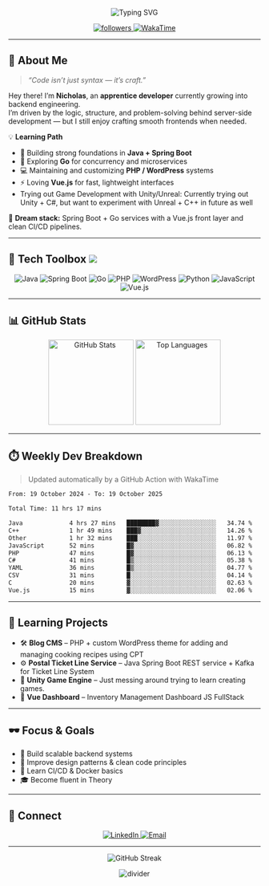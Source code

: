 <!-- Hero -->
<p align="center">
  <img src="https://readme-typing-svg.demolab.com?font=Fira+Code&weight=600&size=28&duration=2800&pause=800&center=true&vCenter=true&color=EF4444&width=700&lines=Hey%2C+I'm+Nicholas+Signore+%F0%9F%91%8B;Apprentice+Backend+Developer;Crafting+APIs+and+clean+code;Learning+Go%2C+Vue+%26+SpringBoot" alt="Typing SVG">
</p>

<p align="center">
  <a href="https://github.com/nicholassignore">
    <img alt="followers" src="https://img.shields.io/github/followers/nicholassignore?logo=github&style=for-the-badge&color=ef4444&labelColor=0d1117">
  </a>
  <a href="https://wakatime.com/@nicholassignore">
    <img alt="WakaTime" src="https://img.shields.io/badge/WakaTime-active-7f1d1d?style=for-the-badge&logo=wakatime&logoColor=white&labelColor=0d1117">
  </a>
</p>

---

## 🧠 About Me

> *“Code isn’t just syntax — it’s craft.”*

Hey there! I’m **Nicholas**, an **apprentice developer** currently growing into backend engineering.  
I’m driven by the logic, structure, and problem-solving behind server-side development — but I still enjoy crafting smooth frontends when needed.

💡 **Learning Path**
- 🌱 Building strong foundations in **Java + Spring Boot**
- 🧰 Exploring **Go** for concurrency and microservices
- 💻 Maintaining and customizing **PHP / WordPress** systems
- ⚡ Loving **Vue.js** for fast, lightweight interfaces
- Trying out Game Development with Unity/Unreal: Currently trying out Unity + C#, but want to experiment with Unreal + C++ in future as well

💬 **Dream stack:** Spring Boot + Go services with a Vue.js front layer and clean CI/CD pipelines.

---

## 🧩 Tech Toolbox <img src="https://img.shields.io/badge/-%20-ef4444?style=flat-square&labelColor=0d1117">
<p align="center">
  <img alt="Java" src="https://img.shields.io/badge/Java-E76F00?logo=openjdk&logoColor=white&style=for-the-badge&labelColor=0d1117">
  <img alt="Spring Boot" src="https://img.shields.io/badge/Spring%20Boot-6DB33F?logo=springboot&logoColor=white&style=for-the-badge&labelColor=0d1117">
  <img alt="Go" src="https://img.shields.io/badge/Go-00ADD8?logo=go&logoColor=white&style=for-the-badge&labelColor=0d1117">
  <img alt="PHP" src="https://img.shields.io/badge/PHP-777BB4?logo=php&logoColor=white&style=for-the-badge&labelColor=0d1117">
  <img alt="WordPress" src="https://img.shields.io/badge/WordPress-21759B?logo=wordpress&logoColor=white&style=for-the-badge&labelColor=0d1117">
  <img alt="Python" src="https://img.shields.io/badge/Python-3776AB?logo=python&logoColor=FFD43B&style=for-the-badge&labelColor=0d1117">
  <img alt="JavaScript" src="https://img.shields.io/badge/JavaScript-F7DF1E?logo=javascript&logoColor=black&style=for-the-badge&labelColor=0d1117">
  <img alt="Vue.js" src="https://img.shields.io/badge/Vue.js-42B883?logo=vue.js&logoColor=white&style=for-the-badge&labelColor=0d1117">
</p>

---

## 📊 GitHub Stats

<p align="center">
  <img
    height="170"
    alt="GitHub Stats"
    src="https://github-readme-stats.vercel.app/api?username=nicholassignore&show_icons=true&hide_border=true&title_color=ef4444&icon_color=dc2626&text_color=cccccc&bg_color=0d1117"
  />
  <img
    height="170"
    alt="Top Languages"
    src="https://github-readme-stats.vercel.app/api/top-langs/?username=nicholassignore&layout=compact&hide_border=true&title_color=ef4444&text_color=cccccc&bg_color=0d1117"
  />
</p>

---

## ⏱️ Weekly Dev Breakdown

> Updated automatically by a GitHub Action with WakaTime

<!--START_SECTION:waka-->

```txt
From: 19 October 2024 - To: 19 October 2025

Total Time: 11 hrs 17 mins

Java             4 hrs 27 mins   ████████▓░░░░░░░░░░░░░░░░   34.74 %
C++              1 hr 49 mins    ███▓░░░░░░░░░░░░░░░░░░░░░   14.26 %
Other            1 hr 32 mins    ███░░░░░░░░░░░░░░░░░░░░░░   11.97 %
JavaScript       52 mins         █▓░░░░░░░░░░░░░░░░░░░░░░░   06.82 %
PHP              47 mins         █▓░░░░░░░░░░░░░░░░░░░░░░░   06.13 %
C#               41 mins         █▒░░░░░░░░░░░░░░░░░░░░░░░   05.38 %
YAML             36 mins         █▒░░░░░░░░░░░░░░░░░░░░░░░   04.77 %
CSV              31 mins         █░░░░░░░░░░░░░░░░░░░░░░░░   04.14 %
C                20 mins         ▓░░░░░░░░░░░░░░░░░░░░░░░░   02.63 %
Vue.js           15 mins         ▓░░░░░░░░░░░░░░░░░░░░░░░░   02.06 %
```

<!--END_SECTION:waka-->

---

## 🧭 Learning Projects

- 🛠️ **Blog CMS** – PHP + custom WordPress theme for adding and managing cooking recipes using CPT
- ⚙️ **Postal Ticket Line Service** – Java Spring Boot REST service + Kafka for Ticket Line System
- 🧪 **Unity Game Engine** – Just messing around trying to learn creating games.
- 🎨 **Vue Dashboard** – Inventory Management Dashboard JS FullStack  

---

## 🕶️ Focus & Goals

- 🧱 Build scalable backend systems  
- 🧭 Improve design patterns & clean code principles  
- 🚀 Learn CI/CD & Docker basics  
- 🎓 Become fluent in Theory 

---

## 🔗 Connect

<p align="center">
  <a href="https://www.linkedin.com/in/nicholassignore/">
    <img alt="LinkedIn" src="https://img.shields.io/badge/LinkedIn-connect-ef4444?style=for-the-badge&logo=linkedin&logoColor=white&labelColor=0d1117">
  </a>
  <a href="mailto:youremail@example.com">
    <img alt="Email" src="https://img.shields.io/badge/Email-me-b91c1c?style=for-the-badge&logo=gmail&logoColor=white&labelColor=0d1117">
  </a>
</p>

---

<p align="center">
  <img
    alt="GitHub Streak"
    src="https://streak-stats.demolab.com?user=nicholassignore&hide_border=true&ring=ef4444&fire=ef4444&currStreakLabel=fca5a5&background=0D1117&sideNums=cccccc&sideLabels=cccccc&dates=777777"
  />
</p>

<p align="center">
  <img alt="divider" src="https://img.shields.io/badge/-%20-ef4444?style=for-the-badge&labelColor=0d1117">
</p>

